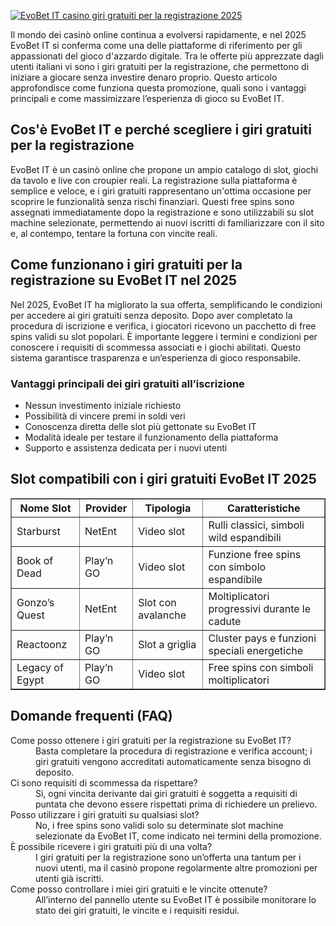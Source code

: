 [![EvoBet IT casino giri gratuiti per la registrazione 2025](https://123-caf.pages.dev/gitsignup.png)](https://vrmoo.ru/Bt82HjjY)

<p>Il mondo dei casinò online continua a evolversi rapidamente, e nel 2025 EvoBet IT si conferma come una delle piattaforme di riferimento per gli appassionati del gioco d'azzardo digitale. Tra le offerte più apprezzate dagli utenti italiani vi sono i giri gratuiti per la registrazione, che permettono di iniziare a giocare senza investire denaro proprio. Questo articolo approfondisce come funziona questa promozione, quali sono i vantaggi principali e come massimizzare l’esperienza di gioco su EvoBet IT.</p>  <h2>Cos'è EvoBet IT e perché scegliere i giri gratuiti per la registrazione</h2> <p>EvoBet IT è un casinò online che propone un ampio catalogo di slot, giochi da tavolo e live con croupier reali. La registrazione sulla piattaforma è semplice e veloce, e i giri gratuiti rappresentano un'ottima occasione per scoprire le funzionalità senza rischi finanziari. Questi free spins sono assegnati immediatamente dopo la registrazione e sono utilizzabili su slot machine selezionate, permettendo ai nuovi iscritti di familiarizzare con il sito e, al contempo, tentare la fortuna con vincite reali.</p>  <h2>Come funzionano i giri gratuiti per la registrazione su EvoBet IT nel 2025</h2> <p>Nel 2025, EvoBet IT ha migliorato la sua offerta, semplificando le condizioni per accedere ai giri gratuiti senza deposito. Dopo aver completato la procedura di iscrizione e verifica, i giocatori ricevono un pacchetto di free spins validi su slot popolari. È importante leggere i termini e condizioni per conoscere i requisiti di scommessa associati e i giochi abilitati. Questo sistema garantisce trasparenza e un’esperienza di gioco responsabile.</p>  <h3>Vantaggi principali dei giri gratuiti all’iscrizione</h3> <ul>   <li>Nessun investimento iniziale richiesto</li>   <li>Possibilità di vincere premi in soldi veri</li>   <li>Conoscenza diretta delle slot più gettonate su EvoBet IT</li>   <li>Modalità ideale per testare il funzionamento della piattaforma</li>   <li>Supporto e assistenza dedicata per i nuovi utenti</li> </ul>  <h2>Slot compatibili con i giri gratuiti EvoBet IT 2025</h2> <table border="1" cellpadding="6" cellspacing="0">   <thead>     <tr>       <th>Nome Slot</th>       <th>Provider</th>       <th>Tipologia</th>       <th>Caratteristiche</th>     </tr>   </thead>   <tbody>     <tr>       <td>Starburst</td>       <td>NetEnt</td>       <td>Video slot</td>       <td>Rulli classici, simboli wild espandibili</td>     </tr>     <tr>       <td>Book of Dead</td>       <td>Play’n GO</td>       <td>Video slot</td>       <td>Funzione free spins con simbolo espandibile</td>     </tr>     <tr>       <td>Gonzo’s Quest</td>       <td>NetEnt</td>       <td>Slot con avalanche</td>       <td>Moltiplicatori progressivi durante le cadute</td>     </tr>     <tr>       <td>Reactoonz</td>       <td>Play’n GO</td>       <td>Slot a griglia</td>       <td>Cluster pays e funzioni speciali energetiche</td>     </tr>     <tr>       <td>Legacy of Egypt</td>       <td>Play’n GO</td>       <td>Video slot</td>       <td>Free spins con simboli moltiplicatori</td>     </tr>   </tbody> </table>  <h2>Domande frequenti (FAQ)</h2> <dl>   <dt>Come posso ottenere i giri gratuiti per la registrazione su EvoBet IT?</dt>   <dd>Basta completare la procedura di registrazione e verifica account; i giri gratuiti vengono accreditati automaticamente senza bisogno di deposito.</dd>    <dt>Ci sono requisiti di scommessa da rispettare?</dt>   <dd>Sì, ogni vincita derivante dai giri gratuiti è soggetta a requisiti di puntata che devono essere rispettati prima di richiedere un prelievo.</dd>    <dt>Posso utilizzare i giri gratuiti su qualsiasi slot?</dt>   <dd>No, i free spins sono validi solo su determinate slot machine selezionate da EvoBet IT, come indicato nei termini della promozione.</dd>    <dt>È possibile ricevere i giri gratuiti più di una volta?</dt>   <dd>I giri gratuiti per la registrazione sono un’offerta una tantum per i nuovi utenti, ma il casinò propone regolarmente altre promozioni per utenti già iscritti.</dd>    <dt>Come posso controllare i miei giri gratuiti e le vincite ottenute?</dt>   <dd>All’interno del pannello utente su EvoBet IT è possibile monitorare lo stato dei giri gratuiti, le vincite e i requisiti residui.</dd> </dl>